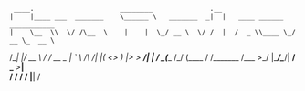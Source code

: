 
     ____.                     ________              .__                              
    |    |____ ___  _______    \______ \   _______  _|  |   ____ ______   ___________ 
    |    \__  \\  \/ /\__  \    |    |  \_/ __ \  \/ /  |  /  _ \\____ \_/ __ \_  __ \
/\__|    |/ __ \\   /  / __ \_  |    `   \  ___/\   /|  |_(  <_> )  |_> >  ___/|  | \/
\________(____  /\_/  (____  / /_______  /\___  >\_/ |____/\____/|   __/ \___  >__|   
              \/           \/          \/     \/                 |__|        \/       

                                                                                                                                
